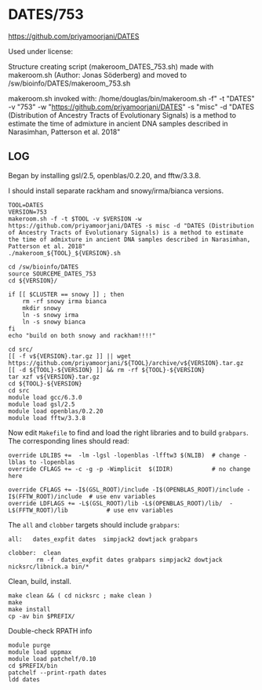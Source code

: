 DATES/753
=========

<https://github.com/priyamoorjani/DATES>

Used under license:


Structure creating script (makeroom_DATES_753.sh) made with makeroom.sh (Author: Jonas Söderberg) and moved to /sw/bioinfo/DATES/makeroom_753.sh

makeroom.sh invoked with:
/home/douglas/bin/makeroom.sh -f" -t "DATES" -v "753" -w "https://github.com/priyamoorjani/DATES" -s "misc" -d "DATES \(Distribution of Ancestry Tracts of Evolutionary Signals\) is a method to estimate the time of admixture in ancient DNA samples described in Narasimhan\, Patterson et al. 2018"

LOG
---

Began by installing gsl/2.5, openblas/0.2.20, and fftw/3.3.8.

I should install separate rackham and snowy/irma/bianca versions.


    TOOL=DATES
    VERSION=753
    makeroom.sh -f -t $TOOL -v $VERSION -w https://github.com/priyamoorjani/DATES -s misc -d "DATES (Distribution of Ancestry Tracts of Evolutionary Signals) is a method to estimate the time of admixture in ancient DNA samples described in Narasimhan, Patterson et al. 2018"
    ./makeroom_${TOOL}_${VERSION}.sh 

    cd /sw/bioinfo/DATES
    source SOURCEME_DATES_753
    cd ${VERSION}/

    if [[ $CLUSTER == snowy ]] ; then
        rm -rf snowy irma bianca
        mkdir snowy
        ln -s snowy irma
        ln -s snowy bianca
    fi
    echo "build on both snowy and rackham!!!!"

    cd src/
    [[ -f v${VERSION}.tar.gz ]] || wget https://github.com/priyamoorjani/${TOOL}/archive/v${VERSION}.tar.gz
    [[ -d ${TOOL}-${VERSION} ]] && rm -rf ${TOOL}-${VERSION}
    tar xzf v${VERSION}.tar.gz 
    cd ${TOOL}-${VERSION}
    cd src
    module load gcc/6.3.0
    module load gsl/2.5
    module load openblas/0.2.20
    module load fftw/3.3.8

Now edit `Makefile` to find and load the right libraries and to build `grabpars`.  The corresponding lines should read:

    override LDLIBS +=  -lm -lgsl -lopenblas -lfftw3 $(NLIB)  # change -lblas to -lopenblas
    override CFLAGS += -c -g -p -Wimplicit  $(IDIR)           # no change here

    override CFLAGS += -I$(GSL_ROOT)/include -I$(OPENBLAS_ROOT)/include -I$(FFTW_ROOT)/include  # use env variables
    override LDFLAGS += -L$(GSL_ROOT)/lib -L$(OPENBLAS_ROOT)/lib/  -L$(FFTW_ROOT)/lib           # use env variables

The `all` and `clobber` targets should include `grabpars`:

    all:   dates_expfit dates  simpjack2 dowtjack grabpars

    clobber:  clean
            rm -f  dates_expfit dates grabpars simpjack2 dowtjack nicksrc/libnick.a bin/*


Clean, build, install.

    make clean && ( cd nicksrc ; make clean )
    make
    make install
    cp -av bin $PREFIX/

Double-check RPATH info

    module purge
    module load uppmax
    module load patchelf/0.10
    cd $PREFIX/bin
    patchelf --print-rpath dates
    ldd dates


